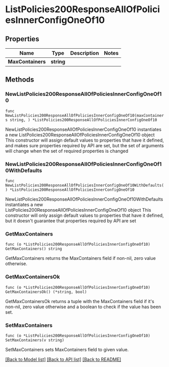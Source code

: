 # ListPolicies200ResponseAllOfPoliciesInnerConfigOneOf10

## Properties

Name | Type | Description | Notes
------------ | ------------- | ------------- | -------------
**MaxContainers** | **string** |  | 

## Methods

### NewListPolicies200ResponseAllOfPoliciesInnerConfigOneOf10

`func NewListPolicies200ResponseAllOfPoliciesInnerConfigOneOf10(maxContainers string, ) *ListPolicies200ResponseAllOfPoliciesInnerConfigOneOf10`

NewListPolicies200ResponseAllOfPoliciesInnerConfigOneOf10 instantiates a new ListPolicies200ResponseAllOfPoliciesInnerConfigOneOf10 object
This constructor will assign default values to properties that have it defined,
and makes sure properties required by API are set, but the set of arguments
will change when the set of required properties is changed

### NewListPolicies200ResponseAllOfPoliciesInnerConfigOneOf10WithDefaults

`func NewListPolicies200ResponseAllOfPoliciesInnerConfigOneOf10WithDefaults() *ListPolicies200ResponseAllOfPoliciesInnerConfigOneOf10`

NewListPolicies200ResponseAllOfPoliciesInnerConfigOneOf10WithDefaults instantiates a new ListPolicies200ResponseAllOfPoliciesInnerConfigOneOf10 object
This constructor will only assign default values to properties that have it defined,
but it doesn't guarantee that properties required by API are set

### GetMaxContainers

`func (o *ListPolicies200ResponseAllOfPoliciesInnerConfigOneOf10) GetMaxContainers() string`

GetMaxContainers returns the MaxContainers field if non-nil, zero value otherwise.

### GetMaxContainersOk

`func (o *ListPolicies200ResponseAllOfPoliciesInnerConfigOneOf10) GetMaxContainersOk() (*string, bool)`

GetMaxContainersOk returns a tuple with the MaxContainers field if it's non-nil, zero value otherwise
and a boolean to check if the value has been set.

### SetMaxContainers

`func (o *ListPolicies200ResponseAllOfPoliciesInnerConfigOneOf10) SetMaxContainers(v string)`

SetMaxContainers sets MaxContainers field to given value.



[[Back to Model list]](../README.md#documentation-for-models) [[Back to API list]](../README.md#documentation-for-api-endpoints) [[Back to README]](../README.md)


